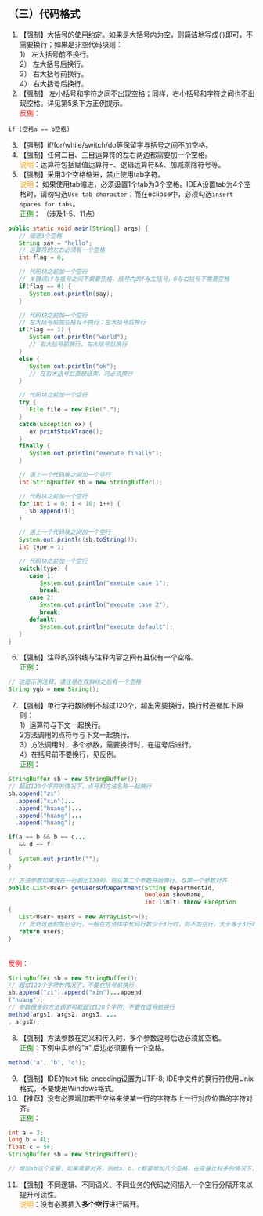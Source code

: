 ## （三）代码格式
1. 【强制】大括号的使用约定。如果是大括号内为空，则简洁地写成`{}`即可，不需要换行；如果是非空代码块则：
<br>1） 左大括号前不换行。
<br>2） 左大括号后换行。
<br>3） 右大括号前换行。
<br>4） 右大括号后换行。
2. 【强制】 左小括号和字符之间不出现空格；同样，右小括号和字符之间也不出现空格。详见第5条下方正例提示。
<br><span style="color:red">反例</span>：
```
if (空格a == b空格)
```
3. 【强制】if/for/while/switch/do等保留字与括号之间不加空格。
4. 【强制】任何二目、三目运算符的左右两边都需要加一个空格。
   <br><span style="color:orange">说明</span>：运算符包括赋值运算符=、逻辑运算符&&、加减乘除符号等。
5. 【强制】采用3个空格缩进，禁止使用tab字符。
   <br><span style="color:orange">说明</span>：
    如果使用tab缩进，必须设置1个tab为3个空格。IDEA设置tab为4个空格时，请勿勾选`Use tab character`；而在eclipse中，必须勾选`insert spaces for tabs`。
   <br><span style="color:green">正例</span>： （涉及1-5、11点）
```java
public static void main(String[] args) {
   // 缩进3个空格
   String say = "hello";
   // 运算符的左右必须有一个空格
   int flag = 0;

   // 代码块之前加一个空行
   // 关键词if与括号之间不需要空格，括号内的f与左括号，0与右括号不需要空格
   if(flag == 0) {
      System.out.println(say);
   }

   // 代码块之前加一个空行
   // 左大括号前加空格且不换行；左大括号后换行
   if(flag == 1) {
      System.out.println("world");
      // 右大括号前换行，右大括号后换行
   }
   else {
      System.out.println("ok");
      // 在右大括号后直接结束，则必须换行
   }

   // 代码块之前加一个空行
   try {
      File file = new File(".");
   }
   catch(Exception ex) {
      ex.printStackTrace();
   }
   finally {
      System.out.println("execute finally");
   }

   // 遇上一个代码块之间加一个空行
   int StringBuffer sb = new StringBuffer();

   // 代码块之前加一个空行
   for(int i = 0; i < 10; i++) {
      sb.append(i);
   }

   // 遇上一个代码块之间加一个空行
   System.out.println(sb.toString());
   int type = 1;

   // 代码块之前加一个空行
   switch(type) {
      case 1:
         System.out.println("execute case 1");
         break;
      case 2:
         System.out.println("execute case 2");
         break;
      default:
         System.out.println("execute default");
   }
}
```
6. 【强制】注释的双斜线与注释内容之间有且仅有一个空格。
 <br><span style="color:green">正例</span>：
```java
// 这是示例注释，请注意在双斜线之后有一个空格
String ygb = new String();
```
7. 【强制】单行字符数限制不超过120个，超出需要换行，换行时遵循如下原则：
<br>1）运算符与下文一起换行。
<br>2方法调用的点符号与下文一起换行。
<br>3）方法调用时，多个参数，需要换行时，在逗号后进行。
<br>4）在括号前不要换行，见反例。
<br><span style="color:green">正例</span>：
```java
StringBuffer sb = new StringBuffer();
// 超过120个字符的情况下，点号和方法名称一起换行
sb.append("zi")
  .append("xin")...
  .append("huang")...
  .append("huang")...
  .append("huang");

if(a == b && b == c...
   && d == f)
{
   System.out.println("");
}

// 方法参数如果放在一行超出120列，则从第二个参数开始换行，与第一个参数对齐
public List<User> getUsersOfDepartment(String departmentId,
                                       boolean showName,
                                       int limit) throw Exception
{
   List<User> users = new ArrayList<>();
   // 此处可选的加已空行，一般在方法体中代码行数少于3行时，则不加空行，大于等于3行时，加空行
   return users;
}
```
<br><span style="color:red">反例</span>：
```java
StringBuffer sb = new StringBuffer();
// 超过120个字符的情况下，不要在括号前换行
sb.append("zi").append("xin")...append
("huang");
// 参数很多的方法调用可能超过120个字符，不要在逗号前换行
method(args1, args2, args3, ...
, argsX);
```
8. 【强制】方法参数在定义和传入时，多个参数逗号后边必须加空格。
<br><span style="color:green">正例</span>：下例中实参的"a",后边必须要有一个空格。
```java
method("a", "b", "c");
```
9. 【强制】IDE的text file encoding设置为UTF-8; IDE中文件的换行符使用Unix格式，不要使用Windows格式。
10. 【推荐】没有必要增加若干空格来使某一行的字符与上一行对应位置的字符对齐。
<br><span style="color:green">正例</span>：
```java
int a = 3;
long b = 4L;
float c = 5F;
StringBuffer sb = new StringBuffer();

// 增加sb这个变量，如果需要对齐，则给a、b、c都要增加几个空格，在变量比较多的情况下，是非常累赘的事情。
```
11. 【强制】不同逻辑、不同语义、不同业务的代码之间插入一个空行分隔开来以提升可读性。
<br><span style="color:orange">说明</span>：没有必要插入**多个空行**进行隔开。